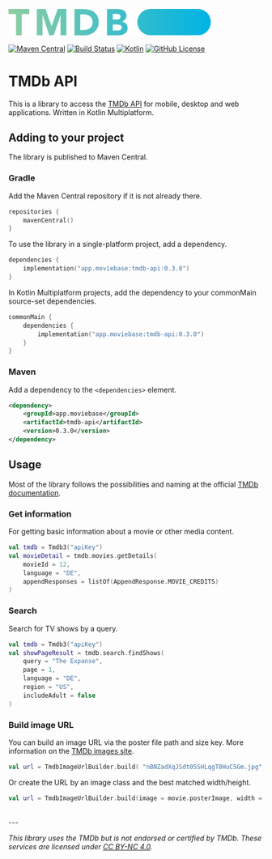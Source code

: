 <a href="https://www.themoviedb.org"><img alt="TMDb" src="doc/images/blue_short.svg" width="400"></a>

[![Maven Central](https://img.shields.io/maven-central/v/app.moviebase/tmdb-api?label=Maven%20Central)](https://search.maven.org/artifact/app.moviebase/tmdb-api)
[![Build Status](https://app.bitrise.io/app/0e5dcdc490429c81/status.svg?token=dRSlP2lXiMSQ8keWh-o8mQ&branch=master)](https://app.bitrise.io/app/0e5dcdc490429c81)
[![Kotlin](https://img.shields.io/badge/kotlin-1.4.32-blue.svg?logo=kotlin)](http://kotlinlang.org)
[![GitHub License](https://img.shields.io/badge/license-Apache%20License%202.0-blue.svg?style=flat)](http://www.apache.org/licenses/LICENSE-2.0)


TMDb API
===========================
This is a library to access the [TMDb API](https://developers.themoviedb.org/3) for mobile, desktop and web applications. Written in Kotlin Multiplatform.

## Adding to your project

The library is published to Maven Central.

### Gradle

Add the Maven Central repository if it is not already there.

```kotlin
repositories {
    mavenCentral()
}
```

To use the library in a single-platform project, add a dependency.

```kotlin
dependencies {
    implementation("app.moviebase:tmdb-api:0.3.0")
}
```

In Kotlin Multiplatform projects, add the dependency to your commonMain source-set dependencies.

```kotlin
commonMain {
    dependencies {
        implementation("app.moviebase:tmdb-api:0.3.0")
    }
}
``` 

### Maven

Add a dependency to the `<dependencies>` element.

```xml
<dependency>
    <groupId>app.moviebase</groupId>
    <artifactId>tmdb-api</artifactId>
    <version>0.3.0</version>
</dependency>
```


## Usage
Most of the library follows the possibilities and naming at the official [TMDb documentation](https://developers.themoviedb.org/3/getting-started).


### Get information
For getting basic information about a movie or other media content.

```kotlin
val tmdb = Tmdb3("apiKey")
val movieDetail = tmdb.movies.getDetails(
    movieId = 12,
    language = "DE",
    appendResponses = listOf(AppendResponse.MOVIE_CREDITS)
)
```

### Search
Search for TV shows by a query.

```kotlin
val tmdb = Tmdb3("apiKey")
val showPageResult = tmdb.search.findShows(
    query = "The Expanse",
    page = 1,
    language = "DE",
    region = "US",
    includeAdult = false
)
```

### Build image URL

You can build an image URL via the poster file path and size key. More information on the [TMDb images site](https://developers.themoviedb.org/3/getting-started/images).

```kotlin
val url = TmdbImageUrlBuilder.build( "nBNZadXqJSdt05SHLqgT0HuC5Gm.jpg", "w154")
```

Or create the URL by an image class and the best matched width/height.

```kotlin
val url = TmdbImageUrlBuilder.build(image = movie.posterImage, width = 200, height = 300)
```

<br/>
---

*This library uses the TMDb but is not endorsed or certified by TMDb. These services are licensed under [CC BY-NC 4.0](https://creativecommons.org/licenses/by-nc/4.0).*
